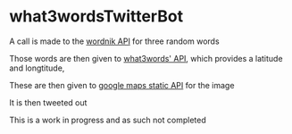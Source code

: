 # what3wordsTwitterBot
A call is made to the [wordnik API](http://developer.wordnik.com/docs.html#!/words/getRandomWord_get_4) for three random words

Those words are then given to [what3words' API](https://docs.what3words.com/api/v2/), which provides a latitude and longtitude, 

These are then given to [google maps static API](https://developers.google.com/maps/documentation/static-maps/) for the image

It is then tweeted out


This is a work in progress and as such not completed
